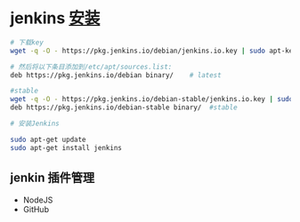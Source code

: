 # jenkins [安装](https://pkg.jenkins.io/debian-stable/)

```bash
# 下载key
wget -q -O - https://pkg.jenkins.io/debian/jenkins.io.key | sudo apt-key add -

# 然后将以下条目添加到/etc/apt/sources.list:
deb https://pkg.jenkins.io/debian binary/    # latest

#stable
wget -q -O - https://pkg.jenkins.io/debian-stable/jenkins.io.key | sudo apt-key add -
deb https://pkg.jenkins.io/debian-stable binary/  #stable

# 安装Jenkins

sudo apt-get update
sudo apt-get install jenkins

```

## jenkin 插件管理

- NodeJS
- GitHub